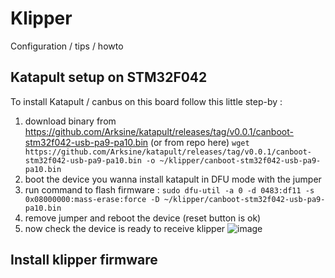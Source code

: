 # Klipper
Configuration / tips / howto

## Katapult setup on STM32F042

To install Katapult / canbus on this board follow this little step-by :
1. download binary from https://github.com/Arksine/katapult/releases/tag/v0.0.1/canboot-stm32f042-usb-pa9-pa10.bin (or from repo here)
   `wget https://github.com/Arksine/katapult/releases/tag/v0.0.1/canboot-stm32f042-usb-pa9-pa10.bin -o ~/klipper/canboot-stm32f042-usb-pa9-pa10.bin`
2. boot the device you wanna install katapult in DFU mode with the jumper
3. run command to flash firmware :
   `sudo dfu-util -a 0 -d 0483:df11 -s 0x08000000:mass-erase:force -D ~/klipper/canboot-stm32f042-usb-pa9-pa10.bin`
4. remove jumper and reboot the device (reset button is ok)
5. now check the device is ready to receive klipper
   ![image](https://github.com/user-attachments/assets/df7b7081-4174-49f2-825e-2d5dfad15976)

## Install klipper firmware

